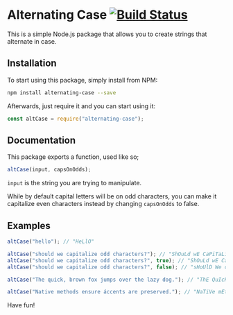 # Alternating Case [![Build Status](https://travis-ci.org/haykam821/Alternating-Case.svg?branch=master)](https://travis-ci.org/haykam821/Alternating-Case)

This is a simple Node.js package that allows you to create strings that alternate in case.

## Installation

To start using this package, simply install from NPM:

```bash
npm install alternating-case --save
```

Afterwards, just require it and you can start using it:

```js
const altCase = require("alternating-case");
```

## Documentation

This package exports a function, used like so;

```js
altCase(input, capsOnOdds);
```

`input` is the string you are trying to manipulate.

While by default capital letters will be on odd characters, you can make it capitalize even characters instead by changing `capsOnOdds` to false.

## Examples

```javascript
altCase("hello"); // "HeLlO"

altCase("should we capitalize odd characters?"); // "ShOuLd wE CaPiTaLiZe oDd cHaRaCtErS?"
altCase("should we capitalize odd characters?", true); // "ShOuLd wE CaPiTaLiZe oDd cHaRaCtErS?"
altCase("should we capitalize odd characters?", false); // "sHoUlD We cApItAlIzE OdD ChArAcTeRs?"

altCase("The quick, brown fox jumps over the lazy dog."); // "ThE QuIcK, bRoWn fOx jUmPs oVeR ThE LaZy dOg."

altCase("Native methods ensure áccents are preserved."); // "NaTiVe mEtHoDs eNsUrE ÁcCeNtS ArE PrEsErVeD."
```

Have fun!
